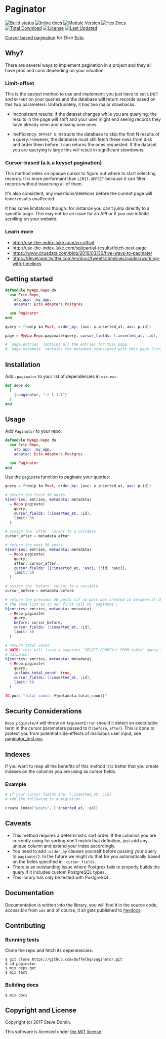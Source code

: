 # Paginator

[![Build status](https://github.com/duffelhq/paginator/actions/workflows/test.yml/badge.svg?branch=main)](https://github.com/duffelhq/paginator/actions?query=branch%3Amain)
[![Inline docs](http://inch-ci.org/github/duffelhq/paginator.svg)](http://inch-ci.org/github/duffelhq/paginator)
[![Module Version](https://img.shields.io/hexpm/v/paginator.svg)](https://hex.pm/packages/paginator)
[![Hex Docs](https://img.shields.io/badge/hex-docs-lightgreen.svg)](https://hexdocs.pm/paginator/)
[![Total Download](https://img.shields.io/hexpm/dt/paginator.svg)](https://hex.pm/packages/paginator)
[![License](https://img.shields.io/hexpm/l/paginator.svg)](https://github.com/duffelhq/paginator/blob/master/LICENSE)
[![Last Updated](https://img.shields.io/github/last-commit/duffelhq/paginator.svg)](https://github.com/duffelhq/paginator/commits/master)

[Cursor based pagination](http://use-the-index-luke.com/no-offset) for Elixir [Ecto](https://github.com/elixir-ecto/ecto).

## Why?

There are several ways to implement pagination in a project and they all have pros and cons depending on your situation.

### Limit-offset

This is the easiest method to use and implement: you just have to set `LIMIT` and `OFFSET` on your queries and the
database will return records based on this two parameters. Unfortunately, it has two major drawbacks:

* Inconsistent results: if the dataset changes while you are querying, the results in the page will shift and your user
might end seeing records they have already seen and missing new ones.

* Inefficiency: `OFFSET N` instructs the database to skip the first N results of a query. However, the database must still
fetch these rows from disk and order them before it can returns the ones requested. If the dataset you are querying is
large this will result in significant slowdowns.

### Cursor-based (a.k.a keyset pagination)

This method relies on opaque cursor to figure out where to start selecting records. It is more performant than
`LIMIT-OFFSET` because it can filter records without traversing all of them.

It's also consistent, any insertions/deletions before the current page will leave results unaffected.

It has some limitations though: for instance you can't jump directly to a specific page. This may
not be an issue for an API or if you use infinite scrolling on your website.

### Learn more

* http://use-the-index-luke.com/no-offset
* http://use-the-index-luke.com/sql/partial-results/fetch-next-page
* https://www.citusdata.com/blog/2016/03/30/five-ways-to-paginate/
* https://developer.twitter.com/en/docs/tweets/timelines/guides/working-with-timelines

## Getting started

```elixir
defmodule MyApp.Repo do
  use Ecto.Repo,
    otp_app: :my_app,
    adapter: Ecto.Adapters.Postgres

  use Paginator
end

query = from(p in Post, order_by: [asc: p.inserted_at, asc: p.id])

page = MyApp.Repo.paginate(query, cursor_fields: [:inserted_at, :id], limit: 50)

# `page.entries` contains all the entries for this page.
# `page.metadata` contains the metadata associated with this page (cursors, limit, total count)
```

## Installation

Add `:paginator` to your list of dependencies in `mix.exs`:

```elixir
def deps do
  [
    {:paginator, "~> 1.1.1"}
  ]
end
```

## Usage

Add `Paginator` to your repo:

```elixir
defmodule MyApp.Repo do
  use Ecto.Repo,
    otp_app: :my_app,
    adapter: Ecto.Adapters.Postgres

  use Paginator
end
```

Use the `paginate` function to paginate your queries:

```elixir
query = from(p in Post, order_by: [asc: p.inserted_at, asc: p.id])

# return the first 50 posts
%{entries: entries, metadata: metadata}
  = Repo.paginate(
    query,
    cursor_fields: [:inserted_at, :id],
    limit: 50
  )

# assign the `after` cursor to a variable
cursor_after = metadata.after

# return the next 50 posts
%{entries: entries, metadata: metadata}
  = Repo.paginate(
    query,
    after: cursor_after,
    cursor_fields: [{:inserted_at, :asc}, {:id, :asc}],
    limit: 50
  )

# assign the `before` cursor to a variable
cursor_before = metadata.before

# return the previous 50 posts (if no post was created in between it should be
# the same list as in our first call to `paginate`)
%{entries: entries, metadata: metadata}
  = Repo.paginate(
    query,
    before: cursor_before,
    cursor_fields: [:inserted_at, :id],
    limit: 50
  )

# return total count
# NOTE: this will issue a separate `SELECT COUNT(*) FROM table` query to the
# database.
%{entries: entries, metadata: metadata}
  = Repo.paginate(
    query,
    include_total_count: true,
    cursor_fields: [:inserted_at, :id],
    limit: 50
  )

IO.puts "total count: #{metadata.total_count}"
```

## Security Considerations

`Repo.paginate/4` will throw an `ArgumentError` should it detect an executable term in the cursor parameters passed to it (`before`, `after`).
This is done to protect you from potential side-effects of malicious user input, see [paginator_test.exs](https://github.com/duffelhq/paginator/blob/master/test/paginator_test.exs#L820).

## Indexes

If you want to reap all the benefits of this method it is better that you create indexes on the columns you are using as
cursor fields.

### Example

```elixir
# If your cursor fields are: [:inserted_at, :id]
# Add the following in a migration

create index("posts", [:inserted_at, :id])
```

## Caveats

* This method requires a deterministic sort order. If the columns you are currently using for sorting don't match that
definition, just add any unique column and extend your index accordingly.
* You need to add `:order_by` clauses yourself before passing your query to `paginate/2`. In the future we might do that
for you automatically based on the fields specified in `:cursor_fields`.
* There is an outstanding issue where Postgrex fails to properly builds the query if it includes custom PostgreSQL types.
* This library has only be tested with PostgreSQL.

## Documentation

Documentation is written into the library, you will find it in the source code, accessible from `iex` and of course, it
all gets published to [hexdocs](http://hexdocs.pm/paginator).

## Contributing

### Running tests

Clone the repo and fetch its dependencies:

```
$ git clone https://github.com/duffelhq/paginator.git
$ cd paginator
$ mix deps.get
$ mix test
```

### Building docs

```
$ mix docs
```

## Copyright and License

Copyright (c) 2017 Steve Domin.

This software is licensed under [the MIT license](./LICENSE.md).
